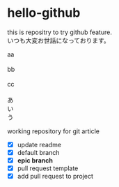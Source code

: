 # hello-github
this is repositry to try github feature.<br>
いつも大変お世話になっております。

aa<br><br>
bb<br><br>
cc<br><br>
あ<br>
い<br>
う

working repository for git article
- [x] update readme
- [x] default branch
- [x] **epic branch**
- [x] pull request template
- [x] add pull request to project

